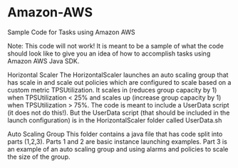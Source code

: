 Amazon-AWS
==========

Sample Code for Tasks using Amazon AWS

Note: This code will not work! It is meant to be a sample of what the code should look like to give you an idea of how to accomplish tasks using Amazon AWS Java SDK.

Horizontal Scaler
The HorizontalScaler launches an auto scaling group that has scale in and scale out policies which are configured to scale based on a custom metric TPSUtilization. It scales in (reduces group capacity by 1) when TPSUtilization < 25% and scales up (increase group capacity by 1) when TPSUtilization > 75%. The code is meant to include a UserData script (it does not do this!). But the UserData script (that should be included in the launch configuration) is in the HorizontalScaler folder called UserData.sh

Auto Scaling Group
This folder contains a java file that has code split into parts (1,2,3). Parts 1 and 2 are basic instance launching examples. Part 3 is an example of an auto scaling group and using alarms and policies to scale the size of the group.
